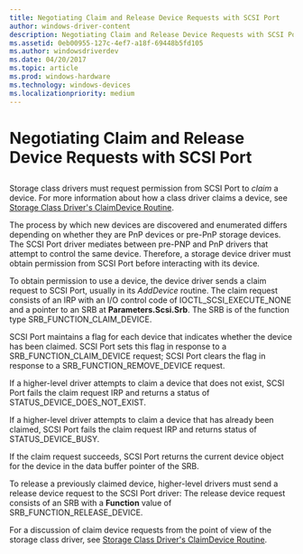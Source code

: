 ```yaml
---
title: Negotiating Claim and Release Device Requests with SCSI Port
author: windows-driver-content
description: Negotiating Claim and Release Device Requests with SCSI Port
ms.assetid: 0eb00955-127c-4ef7-a18f-69448b5fd105
ms.author: windowsdriverdev
ms.date: 04/20/2017
ms.topic: article
ms.prod: windows-hardware
ms.technology: windows-devices
ms.localizationpriority: medium
---
```


# Negotiating Claim and Release Device Requests with SCSI Port


## <span id="ddk_negotiating_claim_and_release_device_requests_with_scsi_port_kg"></span><span id="DDK_NEGOTIATING_CLAIM_AND_RELEASE_DEVICE_REQUESTS_WITH_SCSI_PORT_KG"></span>


Storage class drivers must request permission from SCSI Port to *claim* a device. For more information about how a class driver claims a device, see [Storage Class Driver's ClaimDevice Routine](storage-class-driver-s-claimdevice-routine.md).

The process by which new devices are discovered and enumerated differs depending on whether they are PnP devices or pre-PnP storage devices. The SCSI Port driver mediates between pre-PNP and PnP drivers that attempt to control the same device. Therefore, a storage device driver must obtain permission from SCSI Port before interacting with its device.

To obtain permission to use a device, the device driver sends a claim request to SCSI Port, usually in its *AddDevice* routine. The claim request consists of an IRP with an I/O control code of IOCTL\_SCSI\_EXECUTE\_NONE and a pointer to an SRB at **Parameters.Scsi.Srb**. The SRB is of the function type SRB\_FUNCTION\_CLAIM\_DEVICE.

SCSI Port maintains a flag for each device that indicates whether the device has been claimed. SCSI Port sets this flag in response to a SRB\_FUNCTION\_CLAIM\_DEVICE request; SCSI Port clears the flag in response to a SRB\_FUNCTION\_REMOVE\_DEVICE request.

If a higher-level driver attempts to claim a device that does not exist, SCSI Port fails the claim request IRP and returns a status of STATUS\_DEVICE\_DOES\_NOT\_EXIST.

If a higher-level driver attempts to claim a device that has already been claimed, SCSI Port fails the claim request IRP and returns status of STATUS\_DEVICE\_BUSY.

If the claim request succeeds, SCSI Port returns the current device object for the device in the data buffer pointer of the SRB.

To release a previously claimed device, higher-level drivers must send a release device request to the SCSI Port driver: The release device request consists of an SRB with a **Function** value of SRB\_FUNCTION\_RELEASE\_DEVICE.

For a discussion of claim device requests from the point of view of the storage class driver, see [Storage Class Driver's ClaimDevice Routine](storage-class-driver-s-claimdevice-routine.md).

 

 




